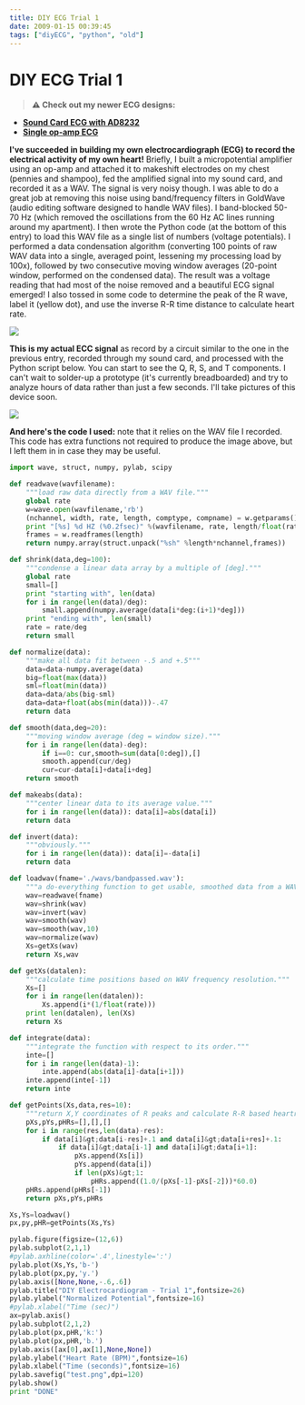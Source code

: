 ```yaml
---
title: DIY ECG Trial 1
date: 2009-01-15 00:39:45
tags: ["diyECG", "python", "old"]
---
```


# DIY ECG Trial 1

> **⚠️ Check out my newer ECG designs:** 
* [**Sound Card ECG with AD8232**](https://swharden.com/blog/2019-03-15-sound-card-ecg-with-ad8232/)
* [**Single op-amp ECG**](https://swharden.com/blog/2016-08-08-diy-ecg-with-1-op-amp/)

__I've succeeded in building my own electrocardiograph (ECG) to record the electrical activity of my own heart!__ Briefly, I built a micropotential amplifier using an op-amp and attached it to makeshift electrodes on my chest (pennies and shampoo), fed the amplified signal into my sound card, and recorded it as a WAV. The signal is very noisy though. I was able to do a great job at removing this noise using band/frequency filters in GoldWave (audio editing software designed to handle WAV files). I band-blocked 50-70 Hz (which removed the oscillations from the 60 Hz AC lines running around my apartment). I then wrote the Python code (at the bottom of this entry) to load this WAV file as a single list of numbers (voltage potentials). I performed a data condensation algorithm (converting 100 points of raw WAV data into a single, averaged point, lessening my processing load by 100x), followed by two consecutive moving window averages (20-point window, performed on the condensed data). The result was a voltage reading that had most of the noise removed and a beautiful ECG signal emerged! I also tossed in some code to determine the peak of the R wave, label it (yellow dot), and use the inverse R-R time distance to calculate heart rate.

<div class="text-center">

[![](https://swharden.com/static/2009/01/15/diy_ecg2_thumb.jpg)](https://swharden.com/static/2009/01/15/diy_ecg2.png)

</div>

__This is my actual ECC signal__ as record by a circuit similar to the one in the previous entry, recorded through my sound card, and processed with the Python script below. You can start to see the Q, R, S, and T components. I can't wait to solder-up a prototype (it's currently breadboarded) and try to analyze hours of data rather than just a few seconds. I'll take pictures of this device soon.

<div class="text-center">

[![](https://swharden.com/static/2009/01/15/diy_ecg1_thumb.jpg)](https://swharden.com/static/2009/01/15/diy_ecg1.png)

</div>

__And here's the code I used:__ note that it relies on the WAV file I recorded. This code has extra functions not required to produce the image above, but I left them in in case they may be useful.

```python
import wave, struct, numpy, pylab, scipy

def readwave(wavfilename):
    """load raw data directly from a WAV file."""
    global rate
    w=wave.open(wavfilename,'rb')
    (nchannel, width, rate, length, comptype, compname) = w.getparams()
    print "[%s] %d HZ (%0.2fsec)" %(wavfilename, rate, length/float(rate))
    frames = w.readframes(length)
    return numpy.array(struct.unpack("%sh" %length*nchannel,frames))

def shrink(data,deg=100):
    """condense a linear data array by a multiple of [deg]."""
    global rate
    small=[]
    print "starting with", len(data)
    for i in range(len(data)/deg):
        small.append(numpy.average(data[i*deg:(i+1)*deg]))
    print "ending with", len(small)
    rate = rate/deg
    return small

def normalize(data):
    """make all data fit between -.5 and +.5"""
    data=data-numpy.average(data)
    big=float(max(data))
    sml=float(min(data))
    data=data/abs(big-sml)
    data=data+float(abs(min(data)))-.47
    return data

def smooth(data,deg=20):
    """moving window average (deg = window size)."""
    for i in range(len(data)-deg):
        if i==0: cur,smooth=sum(data[0:deg]),[]
        smooth.append(cur/deg)
        cur=cur-data[i]+data[i+deg]
    return smooth

def makeabs(data):
    """center linear data to its average value."""
    for i in range(len(data)): data[i]=abs(data[i])
    return data

def invert(data):
    """obviously."""
    for i in range(len(data)): data[i]=-data[i]
    return data

def loadwav(fname='./wavs/bandpassed.wav'):
    """a do-everything function to get usable, smoothed data from a WAV."""
    wav=readwave(fname)
    wav=shrink(wav)
    wav=invert(wav)
    wav=smooth(wav)
    wav=smooth(wav,10)
    wav=normalize(wav)
    Xs=getXs(wav)
    return Xs,wav

def getXs(datalen):
    """calculate time positions based on WAV frequency resolution."""
    Xs=[]
    for i in range(len(datalen)):
        Xs.append(i*(1/float(rate)))
    print len(datalen), len(Xs)
    return Xs

def integrate(data):
    """integrate the function with respect to its order."""
    inte=[]
    for i in range(len(data)-1):
        inte.append(abs(data[i]-data[i+1]))
    inte.append(inte[-1])
    return inte

def getPoints(Xs,data,res=10):
    """return X,Y coordinates of R peaks and calculate R-R based heartrate."""
    pXs,pYs,pHRs=[],[],[]
    for i in range(res,len(data)-res):
        if data[i]&gt;data[i-res]+.1 and data[i]&gt;data[i+res]+.1:
            if data[i]&gt;data[i-1] and data[i]&gt;data[i+1]:
                pXs.append(Xs[i])
                pYs.append(data[i])
                if len(pXs)&gt;1:
                    pHRs.append((1.0/(pXs[-1]-pXs[-2]))*60.0)
    pHRs.append(pHRs[-1])
    return pXs,pYs,pHRs

Xs,Ys=loadwav()
px,py,pHR=getPoints(Xs,Ys)

pylab.figure(figsize=(12,6))
pylab.subplot(2,1,1)
#pylab.axhline(color='.4',linestyle=':')
pylab.plot(Xs,Ys,'b-')
pylab.plot(px,py,'y.')
pylab.axis([None,None,-.6,.6])
pylab.title("DIY Electrocardiogram - Trial 1",fontsize=26)
pylab.ylabel("Normalized Potential",fontsize=16)
#pylab.xlabel("Time (sec)")
ax=pylab.axis()
pylab.subplot(2,1,2)
pylab.plot(px,pHR,'k:')
pylab.plot(px,pHR,'b.')
pylab.axis([ax[0],ax[1],None,None])
pylab.ylabel("Heart Rate (BPM)",fontsize=16)
pylab.xlabel("Time (seconds)",fontsize=16)
pylab.savefig("test.png",dpi=120)
pylab.show()
print "DONE"
```

